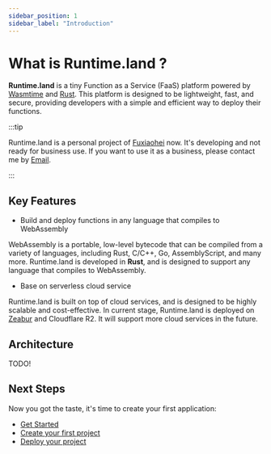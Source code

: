 ```yaml
---
sidebar_position: 1
sidebar_label: "Introduction"
---
```


# What is Runtime.land ?

**Runtime.land** is a tiny Function as a Service (FaaS) platform powered by [Wasmtime](https://wasmtime.dev/) and [Rust](https://www.rust-lang.org/). This platform is designed to be lightweight, fast, and secure, providing developers with a simple and efficient way to deploy their functions.

:::tip

Runtime.land is a personal project of [Fuxiaohei](https://github.com/fuxiaohei) now. It's developing and not ready for business use.
If you want to use it as a business, please contact me by [Email](mailto:fudong0797@gmail.com).

:::

## Key Features

- Build and deploy functions in any language that compiles to WebAssembly

WebAssembly is a portable, low-level bytecode that can be compiled from a variety of languages, including Rust, C/C++, Go, AssemblyScript, and many more. Runtime.land is developed in **Rust**, and is designed to support any language that compiles to WebAssembly.

- Base on serverless cloud service

Runtime.land is built on top of cloud services, and is designed to be highly scalable and cost-effective. In current stage, Runtime.land is deployed on [Zeabur](https://zeabur.com/) and Cloudflare R2. It will support more cloud services in the future.

## Architecture

TODO!

## Next Steps

Now you got the taste, it's time to create your first application:

- [Get Started](/docs/get-started)
- [Create your first project](/docs/create-project)
- [Deploy your project](/docs/deploy-project)
